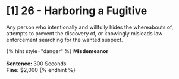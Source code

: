 # \[1] 26 - Harboring a Fugitive

Any person who intentionally and willfully hides the whereabouts of, attempts to prevent the discovery of, or knowingly misleads law enforcement searching for the wanted suspect.&#x20;

{% hint style="danger" %}
**Misdemeanor**\
\
**Sentence:** 300 Seconds\
**Fine:** $2,000
{% endhint %}
